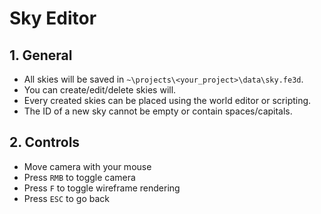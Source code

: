 # Sky Editor

## 1. General

- All skies will be saved in `~\projects\<your_project>\data\sky.fe3d`.
- You can create/edit/delete skies will.
- Every created skies can be placed using the world editor or scripting.
- The ID of a new sky cannot be empty or contain spaces/capitals.

## 2. Controls

- Move camera with your mouse
- Press `RMB` to toggle camera
- Press `F` to toggle wireframe rendering
- Press `ESC` to go back
